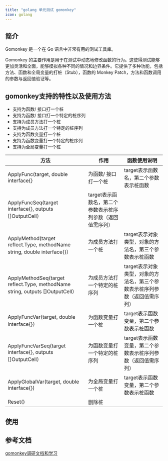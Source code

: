 ```yaml
---
title: "golang 单元测试 gomonkey"
icon: golang
---
```

## 简介

Gomonkey 是一个在 Go 语言中非常有用的测试工具库。

Gomonkey 的主要作用是用于在测试中动态地修改函数的行为。这使得测试能够更加灵活和全面，能够模拟各种不同的情况和边界条件。它提供了多种功能，包括方法、函数和全局变量的打桩（Stub），函数的 Monkey Patch，方法和函数调用的参数与返回值验证等。


## gomonkey支持的特性以及使用方法

* 支持为函数/ 接口打一个桩
* 支持为函数/ 接口打一个特定的桩序列
* 支持为成员方法打一个桩
* 支持为成员方法打一个特定的桩序列
* 支持为函数变量打一个桩
* 支持为函数变量打一个特定的桩序列
* 支持为全局变量打一个桩

| 方法  | 作用 | 函数使用说明 |
|---|---|---|
| ApplyFunc(target, double interface{}  | 为函数/ 接口打一个桩 | target表示函数名，第二个参数表示桩函数 |
| ApplyFuncSeq(target interface{}, outputs []OutputCell）   | target表示函数名，第二个参数表示桩序列参数（返回值需序列） |
| ApplyMethod(target reflect.Type, methodName string, double interface{}） | 为成员方法打一个桩 | target表示对象类型，对象的方法名，第三个参数表示桩函数|
| ApplyMethodSeq(target reflect.Type, methodName string, outputs []OutputCell）|为成员方法打一个特定的桩序列 | target表示对象类型，对象的方法名，第三个参数表示桩序列参数（返回值需序列）|
| ApplyFuncVar(target, double interface{}）| 为函数变量打一个桩 | target表示函数变量，第二个参数表示桩函数 |
| ApplyFuncVarSeq(target interface{}, outputs []OutputCell）|为函数变量打一个特定的桩序列 | target表示函数变量，第二个参数表示桩序列参数（返回值需序列） |
| ApplyGlobalVar(target, double interface{}) | 为全局变量打一个桩 | target表示函数变量，第二个参数表示桩函数 |
| Reset() | 删除桩 | |

## 使用

## 参考文档

[gomonkey调研文档和学习](https://blog.csdn.net/u013276277/article/details/104993370)
